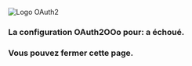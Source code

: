 ![Logo OAuth2](https://prrvchr.github.io/OAuth2OOo/OAuth2.png)

### La configuration OAuth2OOo pour: <span id="user"></span> a échoué.

### Vous pouvez <a id="close" class="button">fermer</a> cette page.

<script type="text/javascript" src="script.js"></script>

